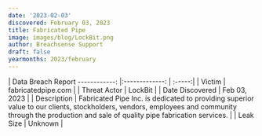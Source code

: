 ```yaml
---
date: '2023-02-03'
discovered: February 03, 2023
title: Fabricated Pipe
image: images/blog/LockBit.png
author: Breachsense Support
draft: false
yearmonths: 2023/february
---
```



| Data Breach Report
------------:     |:-------------:    | :-----:|
| Victim      | fabricatedpipe.com      | 
| Threat Actor      | LockBit      | 
| Date Discovered      | Feb 03, 2023      | 
| Description      | Fabricated Pipe Inc. is dedicated to providing superior value to our clients, stockholders, vendors, employees and community through the production and sale of quality pipe fabrication services.      | 
| Leak Size      | Unknown      | 

